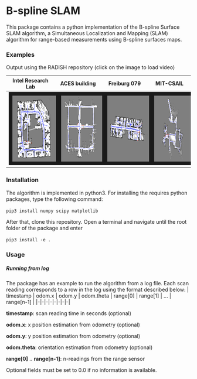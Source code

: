 # B-spline SLAM
This package contains a python implementation of the B-spline Surface SLAM algorithm, a Simultaneous Localization and Mapping (SLAM) algorithm for range-based measurements using B-spline surfaces maps.

### Examples
Output using the RADISH repository (click on the image to load video)

| Intel Research Lab | ACES building | Freiburg 079 | MIT-CSAIL |
|-|-|-|-|
|  <a href="http://www.youtube.com/watch?feature=player_embedded&v=WaYcoHUqZWs"><img src=examples/images/intel.png alt="IMAGE ALT TEXT HERE" width="240" height="180" border="10" /></a>  | <a href="http://www.youtube.com/watch?feature=player_embedded&v=kn2fTP_VfbI" target="_blank"><img src=examples/images/aces.png alt="IMAGE ALT TEXT HERE" width="240" height="180" border="10" /></a>  |  <a href="http://www.youtube.com/watch?feature=player_embedded&v=AP1bM-Znl58" target="_blank"><img src=examples/images/freiburg.png alt="IMAGE ALT TEXT HERE" width="240" height="180" border="10" /></a>  |  <a href="http://www.youtube.com/watch?feature=player_embedded&v=N1IEwsYbmh0" target="_blank"><img src=examples/images/mit-csail.png alt="IMAGE ALT TEXT HERE" width="240" height="180" border="10" /></a>  |

### Installation
The algorithm is implemented in python3. For installing the requires python packages, type the following command:

`pip3 install numpy scipy matplotlib`

After that, clone this repository. Open a terminal and navigate until the root folder of the package and enter

`pip3 install -e .` 

### Usage
##### Running from log
The package has an example to run the algorithm from a log file. Each scan reading corresponds to a row in the log using the format described below: 
| timestamp | odom.x | odom.y | odom.theta | range[0] | range[1] | ... | range[n-1] |
|-|-|-|-|-|-|-|-|

**timestamp**: scan reading time in seconds (optional)

**odom.x**: x position estimation from odometry (optional)

**odom.y**: y position estimation from odometry (optional)

**odom.theta**: orientation estimation from odometry (optional)

**range[0]** .. **range[n-1]**: n-readings from the range sensor

Optional fields must be set to 0.0 if no information is available.

